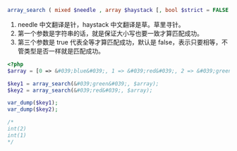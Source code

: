 ```php
array_search ( mixed $needle , array $haystack [, bool $strict = FALSE ] ) : mixed
```

1. needle 中文翻译是针，haystack 中文翻译是草。草里寻针。
2. 第一个参数是字符串的话，就是保证大小写也要一致才算匹配成功。
3. 第三个参数是 true 代表全等才算匹配成功，默认是 false，表示只要相等，不管类型是否一样就是匹配成功。

```php
<?php
$array = [0 => &#039;blue&#039;, 1 => &#039;red&#039;, 2 => &#039;green&#039;, 3 => &#039;red&#039;];

$key1 = array_search(&#039;green&#039;, $array);
$key2 = array_search(&#039;red&#039;, $array);

var_dump($key1);
var_dump($key2);

/*
int(2)
int(1)
*/
```